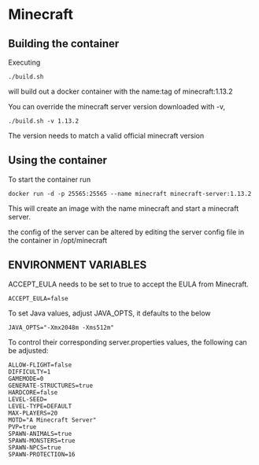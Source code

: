 Minecraft
===

Building the container
---
Executing

```
./build.sh
```

will build out a docker container with the name:tag of minecraft:1.13.2

You can override the minecraft server version downloaded with -v,
```
./build.sh -v 1.13.2
```
The version needs to match a valid official minecraft version

Using the container
---
To start the container run

```
docker run -d -p 25565:25565 --name minecraft minecraft-server:1.13.2
```

This will create an image with the name minecraft and start a minecraft server.

the config of the server can be altered by editing the server config file in the container in /opt/minecraft

ENVIRONMENT VARIABLES
---

ACCEPT_EULA needs to be set to true to accept the EULA from Minecraft.
```
ACCEPT_EULA=false
```

To set Java values, adjust JAVA_OPTS, it defaults to the below
```
JAVA_OPTS="-Xmx2048m -Xms512m"
```

To control their corresponding server.properties values, the following can be adjusted:
```
ALLOW-FLIGHT=false
DIFFICULTY=1
GAMEMODE=0
GENERATE-STRUCTURES=true
HARDCORE=false
LEVEL-SEED=
LEVEL-TYPE=DEFAULT
MAX-PLAYERS=20
MOTD="A Minecraft Server"
PVP=true
SPAWN-ANIMALS=true
SPAWN-MONSTERS=true
SPAWN-NPCS=true
SPAWN-PROTECTION=16
```